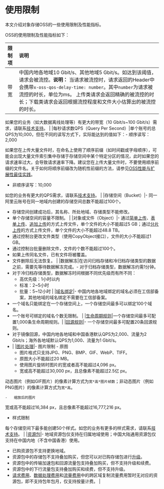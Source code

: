 # 使用限制

本文介绍对象存储OSS的一些使用限制及性能指标。

OSS的使用限制及性能指标如下：

|限制项|说明|
|:--|:-|
|带宽|中国内地各地域10 Gbit/s、其他地域5 Gbit/s。如达到该阈值，请求会被流控。**说明：** 当请求被流控时，请求返回的Header中会携带`x-oss-qos-delay-time: number`。其中`number`为请求被流控的时长，单位为ms。 上传类请求会返回精确的被流控的时长；下载类请求会返回根据流控程度和文件大小估算出的被流控的时长。

如果您的业务（如大数据离线处理等）有更大的带宽（10 Gbit/s~100 Gbit/s）需求，请联系[技术支持](https://selfservice.console.aliyun.com/ticket/createIndex)。 |
|每秒请求数QPS（Query Per Second）|单个账号的总QPS为10,000，但在不同的读写方式下，实际能达到的值如下：-   顺序读写：2,000

如果您在上传大量文件时，在命名上使用了顺序前缀（如时间戳或字母顺序），可能会出现大量文件索引集中存储于存储空间中某个特定分区的情况，此时如果您的请求速率过大，会导致请求速率下降。建议您在上传大量文件时，不要使用顺序前缀的文件名。关于如何将顺序前缀改为随机性前缀的方法，请参见[OSS性能与扩展性最佳实践](/cn.zh-CN/最佳实践/OSS性能与扩展性最佳实践.md)。

-   非顺序读写：10,000

如您的业务有更大的QPS需求，请联系[技术支持](https://selfservice.console.aliyun.com/ticket/createIndex)。 |
|存储空间（Bucket）|-   同一阿里云账号在同一地域内创建的存储空间总数不能超过100个。
-   存储空间创建成功后，其名称、所处地域、存储类型不能修改。
-   单个存储空间的容量不限制。 |
|对象或文件（Object）|-   通过[简单上传](/cn.zh-CN/开发指南/对象/文件（Object）/上传文件（Object）/简单上传.md)、[表单上传](/cn.zh-CN/开发指南/对象/文件（Object）/上传文件（Object）/表单上传.md)、[追加上传](/cn.zh-CN/开发指南/对象/文件（Object）/上传文件（Object）/追加上传.md)的方式上传文件，单个文件的大小不能超过5 GB；通过[分片上传](/cn.zh-CN/开发指南/对象/文件（Object）/上传文件（Object）/分片上传和断点续传.md)的方式上传文件，单个文件的大小不能超过48.8 TB。
-   通过控制台更改文件类型（使用CopyObject接口），文件的大小不能超过1 GB。
-   通过控制台批量删除文件，文件的个数不能超过100个。
-   如果上传同名文件，已有文件将被覆盖。
-   文件删除后无法恢复。 |
|数据解冻|在访问归档存储和冷归档存储类型的数据之前，需要先等待数据解冻完成。-   对于归档存储类型，数据解冻约需1分钟。
-   对于冷归档存储类型，数据解冻时间根据不同优先级而有所不同：
    -   高优先级：1小时以内
    -   标准：2~5小时
    -   批量：5~12小时 |
|[域名绑定](/cn.zh-CN/开发指南/存储空间（Bucket）/绑定自定义域名.md)|-   中国内地各地域绑定的域名必须在工信部备案，其他地域的域名绑定不需要在工信部备案。
-   一个域名只能绑定在一个存储空间上，一个存储空间最多可以绑定100个域名。
-   一个账号可绑定的域名个数无限制。 |
|[生命周期规则](/cn.zh-CN/开发指南/对象/文件（Object）/文件生命周期/生命周期规则介绍.md)|一个存储空间最多可配置1,000条生命周期规则。|
|[回源规则](/cn.zh-CN/开发指南/对象/文件（Object）/管理文件/管理回源设置.md)|-   一个存储空间最多可配置20条回源规则。
-   对于镜像回源，中国内地各地域和中国香港默认QPS为2,000、流量为2 Gbit/s；海外各地域默认QPS为1,000、流量为1 Gbit/s。
-    |
|[图片处理](/cn.zh-CN/开发指南/数据处理/图片处理指南/简介.md)|-   图片限制
    -   原图
        -   图片格式只支持JPG、PNG、BMP、GIF、WebP、TIFF。
        -   原图大小不能超过20 MB。
        -   使用图片旋转时图片的宽或者高不能超过4,096 px。
        -   宽或高不能超过30,000 px，且总像素不能超过2.5亿 px。

动态图片（例如GIF图片）的像素计算方式为`宽*高*图片帧数`；非动态图片（例如PNG图片）的像素计算方式为`宽*高`。

    -   缩放后的图片

宽或高不能超过16,384 px，且总像素不能超过16,777,216 px。

-   样式限制

每个存储空间下最多能创建50个样式。如您的业务有更多的样式需求，请联系[技术支持](https://selfservice.console.aliyun.com/ticket/createIndex)。 |
|[资源包](/cn.zh-CN/计量计费/计费方式/包年包月（资源包）/资源包介绍.md)|-   地域资源包仅支持在归属地域使用；中国大陆通用资源包仅支持在中国内地（不含中国香港）使用。
-   已购资源包不支持更换地域。
-   资源包中的存储包不支持叠加购买，但您可以对已购存储包进行[升级](/cn.zh-CN/计量计费/计费方式/包年包月（资源包）/资源包介绍.mdsection_nnt_zug_lsv)。
-   资源包中的传输加速包和回源流量包支持叠加购买，但不支持升级和续费。
-   资源包中的下行流量包支持叠加购买和续费，但不支持升级。
-   [请求费用](/cn.zh-CN/计量计费/计量项和计费项/请求费用.md)、[数据处理费用](/cn.zh-CN/计量计费/计量项和计费项/数据处理费用.md)和[流量费用](/cn.zh-CN/计量计费/计量项和计费项/流量费用.md)中的跨区域复制流量费用暂时无对应的资源包，即不支持包年包月，仅支持按量计费。 |

